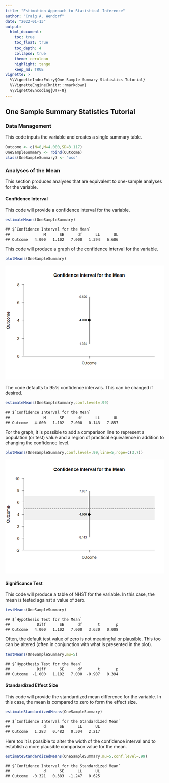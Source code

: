 ```yaml
---
title: "Estimation Approach to Statistical Inference"
author: "Craig A. Wendorf"
date: "2022-01-13"
output:
  html_document:
    toc: true
    toc_float: true
    toc_depth: 4
    collapse: true
    theme: cerulean
    highlight: tango
    keep_md: TRUE
vignette: >
  %\VignetteIndexEntry{One Sample Summary Statistics Tutorial}
  %\VignetteEngine{knitr::rmarkdown}
  %\VignetteEncoding{UTF-8}
---
```






## One Sample Summary Statistics Tutorial

### Data Management

This code inputs the variable and creates a single summary table.

```r
Outcome <- c(N=8,M=4.000,SD=3.117)
OneSampleSummary <- rbind(Outcome)
class(OneSampleSummary) <- "wss"
```

### Analyses of the Mean

This section produces analyses that are equivalent to one-sample analyses for the variable.

#### Confidence Interval

This code will provide a confidence interval for the variable.

```r
estimateMeans(OneSampleSummary)
```

```
## $`Confidence Interval for the Mean`
##               M      SE      df      LL      UL
## Outcome   4.000   1.102   7.000   1.394   6.606
```

This code will produce a graph of the confidence interval for the variable.

```r
plotMeans(OneSampleSummary)
```

![](figures/OneSample-MeansA-1.png)<!-- -->

The code defaults to 95% confidence intervals. This can be changed if desired.

```r
estimateMeans(OneSampleSummary,conf.level=.99)
```

```
## $`Confidence Interval for the Mean`
##               M      SE      df      LL      UL
## Outcome   4.000   1.102   7.000   0.143   7.857
```

For the graph, it is possible to add a comparison line to represent a population (or test) value and a region of practical equivalence in addition to changing the confidence level.

```r
plotMeans(OneSampleSummary,conf.level=.99,line=5,rope=c(3,7))
```

![](figures/OneSample-MeansB-1.png)<!-- -->

#### Significance Test

This code will produce a table of NHST for the variable. In this case, the mean is tested against a value of zero.

```r
testMeans(OneSampleSummary)
```

```
## $`Hypothesis Test for the Mean`
##            Diff      SE      df       t       p
## Outcome   4.000   1.102   7.000   3.630   0.008
```

Often, the default test value of zero is not meaningful or plausible. This too can be altered (often in conjunction with what is presented in the plot).

```r
testMeans(OneSampleSummary,mu=5)
```

```
## $`Hypothesis Test for the Mean`
##            Diff      SE      df       t       p
## Outcome  -1.000   1.102   7.000  -0.907   0.394
```

#### Standardized Effect Size

This code will provide the standardized mean difference for the variable. In this case, the mean is compared to zero to form the effect size.

```r
estimateStandardizedMeans(OneSampleSummary)
```

```
## $`Confidence Interval for the Standardized Mean`
##               d      SE      LL      UL
## Outcome   1.283   0.482   0.304   2.217
```

Here too it is possible to alter the width of the confidence interval and to establish a more plausible comparison value for the mean.

```r
estimateStandardizedMeans(OneSampleSummary,mu=5,conf.level=.99)
```

```
## $`Confidence Interval for the Standardized Mean`
##               d      SE      LL      UL
## Outcome  -0.321   0.383  -1.247   0.625
```

